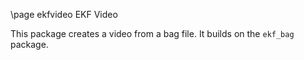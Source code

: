 \page ekfvideo EKF Video

This package creates a video from a bag file. It builds
on the `ekf_bag` package.
